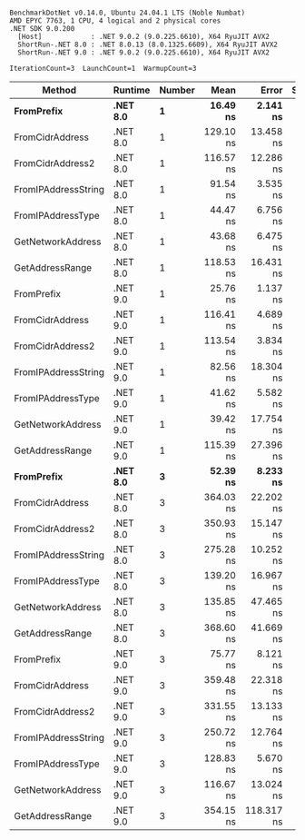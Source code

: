 ```

BenchmarkDotNet v0.14.0, Ubuntu 24.04.1 LTS (Noble Numbat)
AMD EPYC 7763, 1 CPU, 4 logical and 2 physical cores
.NET SDK 9.0.200
  [Host]            : .NET 9.0.2 (9.0.225.6610), X64 RyuJIT AVX2
  ShortRun-.NET 8.0 : .NET 8.0.13 (8.0.1325.6609), X64 RyuJIT AVX2
  ShortRun-.NET 9.0 : .NET 9.0.2 (9.0.225.6610), X64 RyuJIT AVX2

IterationCount=3  LaunchCount=1  WarmupCount=3  

```
| Method              | Runtime  | Number | Mean      | Error      | StdDev   | Min       | Max       | Gen0   | Allocated |
|-------------------- |--------- |------- |----------:|-----------:|---------:|----------:|----------:|-------:|----------:|
| **FromPrefix**          | **.NET 8.0** | **1**      |  **16.49 ns** |   **2.141 ns** | **0.117 ns** |  **16.35 ns** |  **16.56 ns** | **0.0033** |      **56 B** |
| FromCidrAddress     | .NET 8.0 | 1      | 129.10 ns |  13.458 ns | 0.738 ns | 128.57 ns | 129.94 ns | 0.0067 |     112 B |
| FromCidrAddress2    | .NET 8.0 | 1      | 116.57 ns |  12.286 ns | 0.673 ns | 115.80 ns | 117.04 ns | 0.0067 |     112 B |
| FromIPAddressString | .NET 8.0 | 1      |  91.54 ns |   3.535 ns | 0.194 ns |  91.41 ns |  91.77 ns | 0.0033 |      56 B |
| FromIPAddressType   | .NET 8.0 | 1      |  44.47 ns |   6.756 ns | 0.370 ns |  44.07 ns |  44.80 ns | 0.0052 |      88 B |
| GetNetworkAddress   | .NET 8.0 | 1      |  43.68 ns |   6.475 ns | 0.355 ns |  43.43 ns |  44.08 ns | 0.0033 |      56 B |
| GetAddressRange     | .NET 8.0 | 1      | 118.53 ns |  16.431 ns | 0.901 ns | 117.77 ns | 119.52 ns | 0.0100 |     168 B |
| FromPrefix          | .NET 9.0 | 1      |  25.76 ns |   1.137 ns | 0.062 ns |  25.71 ns |  25.83 ns | 0.0033 |      56 B |
| FromCidrAddress     | .NET 9.0 | 1      | 116.41 ns |   4.689 ns | 0.257 ns | 116.17 ns | 116.68 ns | 0.0067 |     112 B |
| FromCidrAddress2    | .NET 9.0 | 1      | 113.54 ns |   3.834 ns | 0.210 ns | 113.39 ns | 113.78 ns | 0.0067 |     112 B |
| FromIPAddressString | .NET 9.0 | 1      |  82.56 ns |  18.304 ns | 1.003 ns |  81.71 ns |  83.67 ns | 0.0033 |      56 B |
| FromIPAddressType   | .NET 9.0 | 1      |  41.62 ns |   5.582 ns | 0.306 ns |  41.40 ns |  41.97 ns | 0.0052 |      88 B |
| GetNetworkAddress   | .NET 9.0 | 1      |  39.42 ns |  17.754 ns | 0.973 ns |  38.79 ns |  40.54 ns | 0.0033 |      56 B |
| GetAddressRange     | .NET 9.0 | 1      | 115.39 ns |  27.396 ns | 1.502 ns | 113.67 ns | 116.45 ns | 0.0100 |     168 B |
| **FromPrefix**          | **.NET 8.0** | **3**      |  **52.39 ns** |   **8.233 ns** | **0.451 ns** |  **52.00 ns** |  **52.88 ns** | **0.0100** |     **168 B** |
| FromCidrAddress     | .NET 8.0 | 3      | 364.03 ns |  22.202 ns | 1.217 ns | 363.19 ns | 365.42 ns | 0.0200 |     336 B |
| FromCidrAddress2    | .NET 8.0 | 3      | 350.93 ns |  15.147 ns | 0.830 ns | 350.08 ns | 351.74 ns | 0.0200 |     336 B |
| FromIPAddressString | .NET 8.0 | 3      | 275.28 ns |  10.252 ns | 0.562 ns | 274.73 ns | 275.85 ns | 0.0100 |     168 B |
| FromIPAddressType   | .NET 8.0 | 3      | 139.20 ns |  16.967 ns | 0.930 ns | 138.33 ns | 140.18 ns | 0.0157 |     264 B |
| GetNetworkAddress   | .NET 8.0 | 3      | 135.85 ns |  47.465 ns | 2.602 ns | 132.85 ns | 137.40 ns | 0.0100 |     168 B |
| GetAddressRange     | .NET 8.0 | 3      | 368.60 ns |  41.669 ns | 2.284 ns | 367.18 ns | 371.24 ns | 0.0300 |     504 B |
| FromPrefix          | .NET 9.0 | 3      |  75.77 ns |   8.121 ns | 0.445 ns |  75.38 ns |  76.25 ns | 0.0100 |     168 B |
| FromCidrAddress     | .NET 9.0 | 3      | 359.48 ns |  22.318 ns | 1.223 ns | 358.16 ns | 360.58 ns | 0.0200 |     336 B |
| FromCidrAddress2    | .NET 9.0 | 3      | 331.55 ns |  13.133 ns | 0.720 ns | 330.79 ns | 332.22 ns | 0.0200 |     336 B |
| FromIPAddressString | .NET 9.0 | 3      | 250.72 ns |  12.764 ns | 0.700 ns | 250.15 ns | 251.50 ns | 0.0100 |     168 B |
| FromIPAddressType   | .NET 9.0 | 3      | 128.83 ns |   5.670 ns | 0.311 ns | 128.61 ns | 129.19 ns | 0.0157 |     264 B |
| GetNetworkAddress   | .NET 9.0 | 3      | 116.67 ns |  13.024 ns | 0.714 ns | 115.90 ns | 117.31 ns | 0.0100 |     168 B |
| GetAddressRange     | .NET 9.0 | 3      | 354.15 ns | 118.317 ns | 6.485 ns | 346.74 ns | 358.78 ns | 0.0300 |     504 B |
